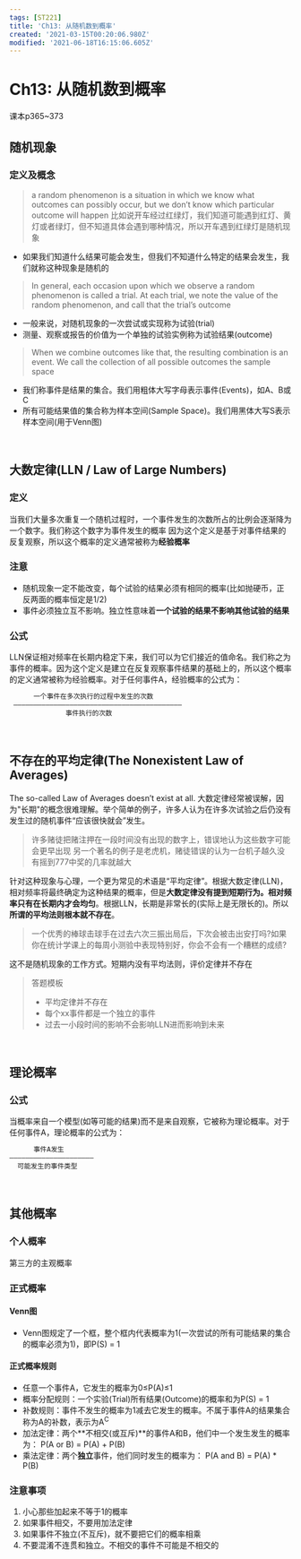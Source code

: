 ```yaml
---
tags: [ST221]
title: 'Ch13: 从随机数到概率'
created: '2021-03-15T00:20:06.980Z'
modified: '2021-06-18T16:15:06.605Z'
---
```


# Ch13: 从随机数到概率
课本p365~373

## 随机现象
### 定义及概念
> a random phenomenon is a situation in which we know what outcomes can possibly occur, but we don’t know which particular outcome will happen
比如说开车经过红绿灯，我们知道可能遇到红灯、黄灯或者绿灯，但不知道具体会遇到哪种情况，所以开车遇到红绿灯是随机现象
- 如果我们知道什么结果可能会发生，但我们不知道什么特定的结果会发生，我们就称这种现象是随机的
> In general, each occasion upon which we observe a random phenomenon is called a trial. 
At each trial, we note the value of the random phenomenon, and call that the trial’s outcome
- 一般来说，对随机现象的一次尝试或实现称为试验(trial)
- 测量、观察或报告的价值为一个单独的试验实例称为试验结果(outcome)
> When we combine outcomes like that, the resulting combination is an event.
We call the collection of all possible outcomes the sample space
- 我们称事件是结果的集合。我们用粗体大写字母表示事件(Events)，如A、B或C
- 所有可能结果值的集合称为样本空间(Sample Space)。我们用黑体大写S表示样本空间(用于Venn图)

<br>

## 大数定律(LLN / Law of Large Numbers)
### 定义
当我们大量多次重复一个随机过程时，一个事件发生的次数所占的比例会逐渐降为一个数字。我们称这个数字为事件发生的概率
因为这个定义是基于对事件结果的反复观察，所以这个概率的定义通常被称为**经验概率**
### 注意
- 随机现象一定不能改变，每个试验的结果必须有相同的概率(比如抛硬币，正反两面的概率恒定是1/2)
- 事件必须独立互不影响。独立性意味着**一个试验的结果不影响其他试验的结果**
### 公式
LLN保证相对频率在长期内稳定下来，我们可以为它们接近的值命名。我们称之为事件的概率。因为这个定义是建立在反复观察事件结果的基础上的，所以这个概率的定义通常被称为经验概率。对于任何事件A，经验概率的公式为：
```JAVA
      一个事件在多次执行的过程中发生的次数
 ——————————————————————————————————————————
              事件执行的次数
```

<br>

## 不存在的平均定律(The Nonexistent Law of Averages)
The so-called Law of Averages doesn’t exist at all.
大数定律经常被误解，因为"长期"的概念很难理解。举个简单的例子，许多人认为在许多次试验之后仍没有发生过的随机事件“应该很快就会”发生。
> 许多赌徒把赌注押在一段时间没有出现的数字上，错误地认为这些数字可能会更早出现
另一个著名的例子是老虎机，赌徒错误的认为一台机子越久没有摇到777中奖的几率就越大

针对这种现象与心理，一个更为常见的术语是“平均定律”。根据大数定律(LLN)，相对频率将最终确定为这种结果的概率，但是**大数定律没有提到短期行为。相对频率只有在长期内才会均匀**。根据LLN，长期是非常长的(实际上是无限长的)。所以**所谓的平均法则根本就不存在**。
> 一个优秀的棒球击球手在过去六次三振出局后，下次会被击出安打吗?如果你在统计学课上的每周小测验中表现特别好，你会不会有一个糟糕的成绩?

这不是随机现象的工作方式。短期内没有平均法则，评价定律并不存在
> 答题模板
>+ 平均定律并不存在
>+ 每个xx事件都是一个独立的事件
>+ 过去一小段时间的影响不会影响LLN进而影响到未来

<br>

## 理论概率
### 公式
当概率来自一个模型(如等可能的结果)而不是来自观察，它被称为理论概率。对于任何事件A，理论概率的公式为：
```JAVA
      事件A发生
—————————————————————
  可能发生的事件类型
```

<br>

## 其他概率
### 个人概率
第三方的主观概率

### 正式概率
#### Venn图
- Venn图规定了一个框，整个框内代表概率为1(一次尝试的所有可能结果的集合的概率必须为1)，即P(S) = 1

#### 正式概率规则
- 任意一个事件A，它发生的概率为0≤P(A)≤1
- 概率分配规则：一个实验(Trial)所有结果(Outcome)的概率和为P(S) = 1
- 补数规则：事件不发生的概率为1减去它发生的概率。不属于事件A的结果集合称为A的补数，表示为A<sup>C</sup>
- 加法定律：两个**不相交(或互斥)**的事件A和B，他们中一个发生发生的概率为：
 P(A or B) = P(A) + P(B)
- 乘法定律：两个**独立**事件，他们同时发生的概率为：
 P(A and B) = P(A) * P(B)

### 注意事项
1. 小心那些加起来不等于1的概率
2. 如果事件相交，不要用加法定律
3. 如果事件不独立(不互斥)，就不要把它们的概率相乘
4. 不要混淆不连贯和独立。不相交的事件不可能是不相交的
















